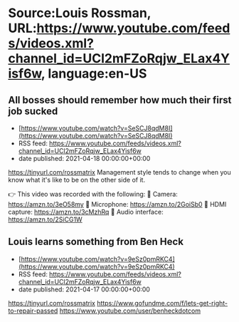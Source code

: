 # Source:Louis Rossman, URL:https://www.youtube.com/feeds/videos.xml?channel_id=UCl2mFZoRqjw_ELax4Yisf6w, language:en-US

## All bosses should remember how much their first job sucked
 - [https://www.youtube.com/watch?v=SeSCJ8qdM8I](https://www.youtube.com/watch?v=SeSCJ8qdM8I)
 - RSS feed: https://www.youtube.com/feeds/videos.xml?channel_id=UCl2mFZoRqjw_ELax4Yisf6w
 - date published: 2021-04-18 00:00:00+00:00

https://tinyurl.com/rossmatrix
Management style tends to change when you know what it's like to be on the other side of it. 

👉 This video was recorded with the following:
🔵 Camera: https://amzn.to/3eO58my
🔵 Microphone: https://amzn.to/2GoiSb0
🔵 HDMI capture: https://amzn.to/3cMzhRq
🔵 Audio interface: https://amzn.to/2SiCG1W

## Louis learns something from Ben Heck
 - [https://www.youtube.com/watch?v=9eSz0pmRKC4](https://www.youtube.com/watch?v=9eSz0pmRKC4)
 - RSS feed: https://www.youtube.com/feeds/videos.xml?channel_id=UCl2mFZoRqjw_ELax4Yisf6w
 - date published: 2021-04-17 00:00:00+00:00

https://tinyurl.com/rossmatrix
https://www.gofundme.com/f/lets-get-right-to-repair-passed
https://www.youtube.com/user/benheckdotcom

